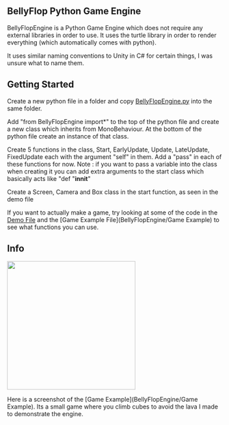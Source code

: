 ## BellyFlop Python Game Engine

BellyFlopEngine is a Python Game Engine which does not require any external libraries in order to use. It uses the turtle library in order to render everything (which automatically comes with python).

It uses similar naming conventions to Unity in C# for certain things, I was unsure what to name them.


## Getting Started

Create a new python file in a folder and copy [BellyFlopEngine.py](BellyFlopEngine.py) into the same folder.

Add "from BellyFlopEngine import*" to the top of the python file and create a new class which inherits from MonoBehaviour. At the bottom of the python file create an instance of that class.

Create 5 functions in the class, Start, EarlyUpdate, Update, LateUpdate, FixedUpdate each with the argument "self" in them. Add a "pass" in each of these functions for now.
Note : if you want to pass a variable into the class when creating it you can add extra arguments to the start class which basically acts like "def "__innit__"

Create a Screen, Camera and Box class in the start function, as seen in the demo file

If you want to actually make a game, try looking at some of the code in the [Demo File](Demo.py) and the [Game Example File](BellyFlopEngine/Game Example) to see what functions you can use.

## Info

<div align=";eft">
  <a href="https://github.com/jj3128/BellyFlopEngine">
    <img src="https://i.imgur.com/Y1QJrsK.png" width="300px" height="auto">
  </a>
</div>

Here is a screenshot of the [Game Example](BellyFlopEngine/Game Example). Its a small game where you climb cubes to avoid the lava I made to demonstrate the engine.
